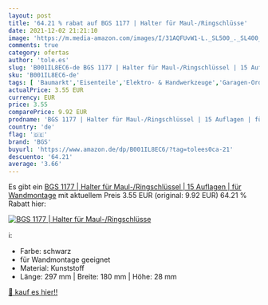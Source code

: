 ```yaml
---
layout: post
title: '64.21 % rabat auf BGS 1177 | Halter für Maul-/Ringschlüsse'
date: 2021-12-02 21:21:10
image: 'https://m.media-amazon.com/images/I/31AQFUvW1-L._SL500_._SL400_.jpg'
comments: true
category: ofertas
author: 'tole.es'
slug: 'B001IL8EC6-de BGS 1177 | Halter für Maul-/Ringschlüssel | 15 Auflagen |...'
sku: 'B001IL8EC6-de'
tags: [ 'Baumarkt','Eisenteile','Elektro- & Handwerkzeuge','Garagen-Ordnungssysteme','Lagersysteme','Systembefestigungen','Werkzeugaufbewahrung','bgs', ]
actualPrice: 3.55 EUR
currency: EUR
price: 3.55
comparePrice: 9.92 EUR
prodname: 'BGS 1177 | Halter für Maul-/Ringschlüssel | 15 Auflagen | für Wandmontage'
country: 'de'
flag: '🇩🇪'
brand: 'BGS'
buyurl: 'https://www.amazon.de/dp/B001IL8EC6/?tag=tolees0ca-21'
descuento: '64.21'
average: '3.66'
---
```


Es gibt ein [BGS 1177 | Halter für Maul-/Ringschlüssel | 15 Auflagen | für Wandmontage](https://www.amazon.de/dp/B001IL8EC6/?tag=tolees0ca-21) mit aktuellem Preis 3.55 EUR (original: 9.92 EUR) 64.21 % Rabatt hier:

[![BGS 1177 | Halter für Maul-/Ringschlüsse](https://m.media-amazon.com/images/I/31AQFUvW1-L._SL500_._SL400_.jpg)](https://www.amazon.de/dp/B001IL8EC6/?tag=tolees0ca-21)

ℹ️:

- Farbe: schwarz
- für Wandmontage geeignet
- Material: Kunststoff
- Länge: 297 mm | Breite: 180 mm | Höhe: 28 mm

[🛒 kauf es hier!!](https://www.amazon.de/dp/B001IL8EC6/?tag=tolees0ca-21)
